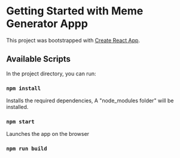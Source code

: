 # Getting Started with Meme Generator Appp

This project was bootstrapped with [Create React App](https://github.com/facebook/create-react-app).

## Available Scripts

In the project directory, you can run:

### `npm install`

Installs the required dependencies, A "node_modules folder" will be installed.


### `npm start`

Launches the app on the browser

### `npm run build`


